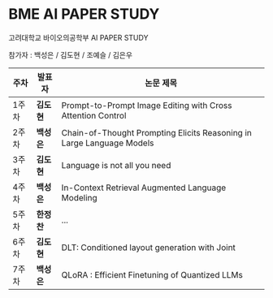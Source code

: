 # BME AI PAPER STUDY

고려대학교 바이오의공학부 AI PAPER STUDY

참가자 : 백성은 / 김도현 / 조예슬 / 김은우

| 주차 | 발표자 | 논문 제목 |
|------|--------|---------------------------------|
| 1주차 | **김도현** | Prompt-to-Prompt Image Editing with Cross Attention Control |
| 2주차 | **백성은** | Chain-of-Thought Prompting Elicits Reasoning in Large Language Models |
| 3주차 | **김도현** | Language is not all you need |
| 4주차 | **백성은** | In-Context Retrieval Augmented Language Modeling |
| 5주차 | **한정찬** | ... |
| 6주차 | **김도현** | DLT: Conditioned layout generation with Joint |
| 7주차 | **백성은** | QLoRA : Efficient Finetuning of Quantized LLMs |
